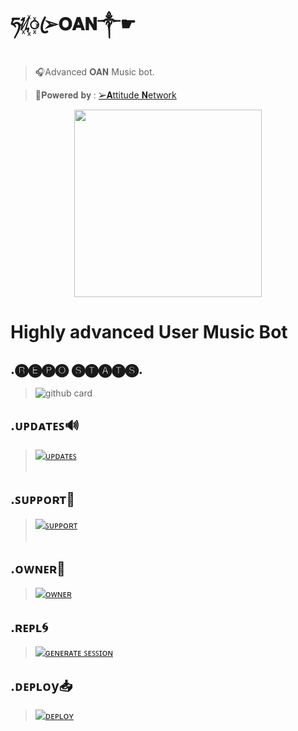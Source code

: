 

# ཧᜰ꙰ꦿ➢𝐎𝐀𝐍༒☛ 

</p>


> 🎧Advanced 𝐎𝐀𝐍 Music bot.

</p>

> 🔗𝐏𝐨𝐰𝐞𝐫𝐞𝐝 𝐛𝐲 : [➢𝐀ttitude 𝐍etwork](https://t.me/Attitude_Network)



</p>

<p align="center"><a href="Https://t.me/OAN_Support"><img src="https://telegra.ph/file/9245aebfee162bfbe951d.jpg" width="300"></a></p>

</p>

# Highly advanced User Music Bot



</p>

## .🅡🅔🅟🅞 🅢🅣🅐🅣🅢.

</p>

> ![github card](https://github-readme-stats.vercel.app/api/pin/?username=ItsAttitudeking&repo=OAN_Music&theme=dark)

</p>

## .ᴜᴩᴅᴀᴛᴇꜱ🔊

> [![ᴜᴩᴅᴀᴛᴇꜱ](https://img.shields.io/badge/ᴜᴩᴅᴀᴛᴇꜱ-Attitude_Network-red?style=for-the-badge&logo=telegram)](https://t.me/@Attitude_Network)</br></br>

</p>

## .ꜱᴜᴩᴩᴏʀᴛ🔧

> [![ꜱᴜᴩᴩᴏʀᴛ](https://img.shields.io/badge/ꜱᴜᴩᴩᴏʀᴛ-OAN_Support-red?style=for-the-badge&logo=telegram)](https://t.me/OAN_Support)</br></br>

</p>

## .ᴏᴡɴᴇʀ👑

> [![ᴏᴡɴᴇʀ](https://img.shields.io/badge/Telegram-Contact%20Me-informational)](https://t.me/ItsAttitudeking)

</p>

## .ʀᴇᴩʟ🌀

> [![ɢᴇɴᴇʀᴀᴛᴇ ꜱᴇꜱꜱɪᴏɴ](https://img.shields.io/badge/repl.it-generateString-yellowgreen)](https://replit.com/@AttitudeNetwork/AttitudeNetwork#main.py)

</p>

## .ᴅᴇᴩʟᴏy📥

> [![ᴅᴇᴘʟᴏʏ](https://www.herokucdn.com/deploy/button.svg)](https://heroku.com/deploy?template=https://github.com/ItsAttitudeking/Oan_Music)
